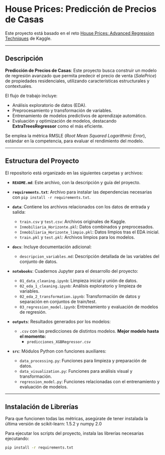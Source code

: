 # **House Prices: Predicción de Precios de Casas**  

Este proyecto está basado en el reto [House Prices: Advanced Regression Techniques](https://www.kaggle.com/c/house-prices-advanced-regression-techniques) de Kaggle.  

---

## **Descripción**  

**Predicción de Precios de Casas**: Este proyecto busca construir un modelo de regresión avanzado que permita predecir el precio de venta (*SalePrice*) de propiedades residenciales, utilizando características estructurales y contextuales.  

El flujo de trabajo incluye:  
- Análisis exploratorio de datos (EDA).  
- Preprocesamiento y transformación de variables.  
- Entrenamiento de modelos predictivos de aprendizaje automático.  
- Evaluación y optimización de modelos, destacando **ExtraTreesRegressor** como el más eficiente.  

Se emplea la métrica RMSLE (*Root Mean Squared Logarithmic Error*), estándar en la competencia, para evaluar el rendimiento del modelo.  

---

## **Estructura del Proyecto**  

El repositorio está organizado en las siguientes carpetas y archivos:  

- **`README.md`**: Este archivo, con la descripción y guía del proyecto.  
- **`requirements.txt`**: Archivo para instalar las dependencias necesarias con `pip install -r requirements.txt`.  
- **`data`**: Contiene los archivos relacionados con los datos de entrada y salida:  
  - `train.csv` y `test.csv`: Archivos originales de Kaggle.  
  - `Inmobiliaria_Horizonte.pkl`: Datos combinados y preprocesados.  
  - `Inmobiliaria_Horizonte_limpio.pkl`: Datos limpios tras el EDA inicial. 
  - `train.pkl` y `test.pkl`: Archivos limpios para los modelos.   

- **`docs`**: Incluye documentación adicional:  
  - `descripcion_variables.md`: Descripción detallada de las variables del conjunto de datos.  

- **`notebooks`**: Cuadernos Jupyter para el desarrollo del proyecto:  
  - `01_data_cleaning.ipynb`: Limpieza inicial y unión de datos.  
  - `02_eda_1_cleaning.ipynb`: Análisis exploratorio y limpieza de variables.  
  - `02_eda_2_transformation.ipynb`: Transformación de datos y separación en conjuntos de train/test.  
  - `03_regression_model.ipynb`: Entrenamiento y evaluación de modelos de regresión.  

- **`outputs`**: Resultados generados por los modelos:  
  - `.csv` con las predicciones de distintos modelos. 
    **Mejor modelo hasta el momento:**  
      - `predicciones_XGBRegressor.csv` 

- **`src`**: Módulos Python con funciones auxiliares:  
  - `data_processing.py`: Funciones para limpieza y preparación de datos.  
  - `data_visualization.py`: Funciones para análisis visual y transformación.  
  - `regression_model.py`: Funciones relacionadas con el entrenamiento y evaluación de modelos.  

---

## **Instalación de Librerías**  

Para que funcionen todas las métricas, asegúrate de tener instalada la última versión de scikit-learn: 1.5.2 y numpy 2.0

Para ejecutar los scripts del proyecto, instala las librerías necesarias ejecutando:  

```bash
pip install -r requirements.txt
